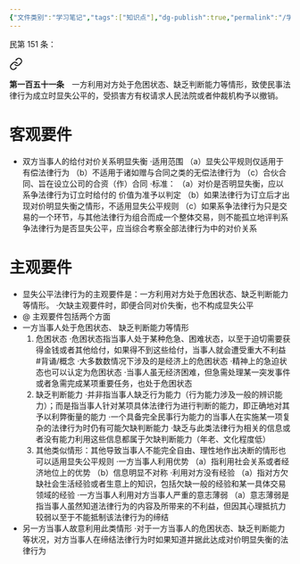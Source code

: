 ```yaml
---
{"文件类别":"学习笔记","tags":["知识点"],"dg-publish":true,"permalink":"/学习笔记studyup/知识点cheese/显失公平/","dgPassFrontmatter":true,"created":"2024-07-18T15:55:26.280+08:00","updated":"2024-09-30T11:34:03.070+08:00"}
---
```


民第 151 条：
<div class="transclusion internal-embed is-loaded"><a class="markdown-embed-link" href="////#t151" aria-label="Open link"><svg xmlns="http://www.w3.org/2000/svg" width="24" height="24" viewBox="0 0 24 24" fill="none" stroke="currentColor" stroke-width="2" stroke-linecap="round" stroke-linejoin="round" class="svg-icon lucide-link"><path d="M10 13a5 5 0 0 0 7.54.54l3-3a5 5 0 0 0-7.07-7.07l-1.72 1.71"></path><path d="M14 11a5 5 0 0 0-7.54-.54l-3 3a5 5 0 0 0 7.07 7.07l1.71-1.71"></path></svg></a><div class="markdown-embed">



**第一百五十一条**　一方利用对方处于危困状态、缺乏判断能力等情形，致使民事法律行为成立时显失公平的，受损害方有权请求人民法院或者仲裁机构予以撤销。 

</div></div>

# 客观要件
- 双方当事人的给付对价关系明显失衡
·适用范围
（a）显失公平规则仅适用于有偿法律行为
（b）不适用于诸如赠与合同之类的无偿法律行为
（c）合伙合同、旨在设立公司的合资（作）合同
·标准：
（a）对价是否明显失衡，应以系争法律行为订立时给付的 价值为准予以判定
（b）如果法律行为订立后才出现对价明显失衡之情形，不适用显失公平规则
（c）如果系争法律行为只是交易的一个环节，与其他法律行为组合而成一个整体交易，则不能孤立地评判系争法律行为是否显失公平，应当综合考察全部法律行为中的对价关系
# 主观要件
- 显失公平法律行为的主观要件是：一方利用对方处于危困状态、缺乏判断能力等情形。
·欠缺主观要件时，即便合同对价失衡，也不构成显失公平
- @ 主观要件包括两个方面
- 一方当事人处于危困状态、 缺乏判断能力等情形
	1. 危困状态 
·危困状态指当事人处于某种危急、困难状态，以至于迫切需要获得金钱或者其他给付，如果得不到这些给付，当事人就会遭受重大不利益 #背诵/概念 
·大多数数情况下涉及的是经济上的危困状态
·精神上的急迫状态也可以认定为危困状态
·当事人虽无经济困难，但急需处理某一突发事件或者急需完成某项重要任务，也处于危困状态
	2. 缺乏判断能力
·并非指当事人缺乏行为能力（行为能力涉及一般的辨识能力）；而是指当事人针对某项具体法律行为进行判断的能力，即正确地对其予以利弊衡量的能力
·一个具备完全民事行为能力的当事人在实施某一项复杂的法律行为时仍有可能欠缺判断能力
·缺乏与此类法律行为相关的信息或者没有能力利用这些信息都属于欠缺判断能力（年老、文化程度低）
	3. 其他类似情形：其他导致当事人不能完全自由、理性地作出决断的情形也可以适用显失公平规则
·一方当事人利用优势
（a）指利用社会关系或者经济地位上的优势
（b）信息明显不对称
·利用对方没有经验
（a）指对方欠缺社会生活经验或者生意上的知识，包括欠缺一般的经验和某一具体交易领域的经验
·一方当事人利用对方当事人严重的意志薄弱
（a）意志薄弱是指当事人虽然知道法律行为的内容及所带来的不利益，但因其心理抵抗力较弱以至于不能抵制该法律行为的缔结
- 另一方当事人故意利用此类情形
·对于一方当事人的危困状态、缺乏判断能力等状况，对方当事人在缔结法律行为时如果知道并据此达成对价明显失衡的法律行为

